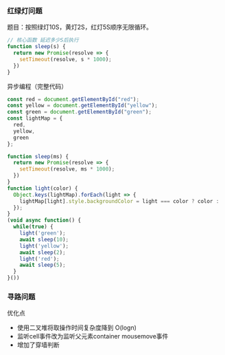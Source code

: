 ### 红绿灯问题

题目：按照绿灯10S，黄灯2S，红灯5S顺序无限循环。

```js
// 核心函数 延迟多少S后执行
function sleep(s) {
  return new Promise(resolve => {
    setTimeout(resolve, s * 1000);
  })
}
```

异步编程（完整代码）

```js
const red = document.getElementById("red");
const yellow = document.getElementById("yellow");
const green = document.getElementById("green");
const lightMap = { 
  red,
  yellow,
  green
};

function sleep(ms) {
  return new Promise(resolve => {
    setTimeout(resolve, ms * 1000);
  })
}
function light(color) {
  Object.keys(lightMap).forEach(light => {
    lightMap[light].style.backgroundColor = light === color ? color : '#ccc';
  });
}
(void async function() {
  while(true) {
    light('green');
    await sleep(10);
    light('yellow');
    await sleep(2);
    light('red');
    await sleep(5);
  }
}())
```



### 寻路问题

优化点

- 使用二叉堆将取操作时间复杂度降到 O(logn)
- 监听cell事件改为监听父元素container mousemove事件
- 增加了穿墙判断





